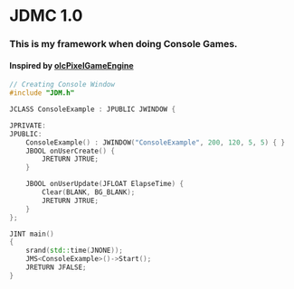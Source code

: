 # JDMC 1.0

### This is my framework when doing Console Games.

#### Inspired by [olcPixelGameEngine](https://github.com/OneLoneCoder/olcPixelGameEngine)

```c++
// Creating Console Window
#include "JDM.h"

JCLASS ConsoleExample : JPUBLIC JWINDOW {

JPRIVATE:
JPUBLIC:
    ConsoleExample() : JWINDOW("ConsoleExample", 200, 120, 5, 5) { }
    JBOOL onUserCreate() {
        JRETURN JTRUE;
    }

    JBOOL onUserUpdate(JFLOAT ElapseTime) {
        Clear(BLANK, BG_BLANK);
        JRETURN JTRUE;
    }
};

JINT main()
{
    srand(std::time(JNONE));
    JMS<ConsoleExample>()->Start();
    JRETURN JFALSE;
}

```
